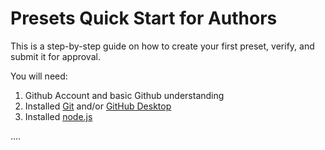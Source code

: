 # Presets Quick Start for Authors

This is a step-by-step guide on how to create your first preset, verify, and submit it for approval.

You will need:

1. Github Account and basic Github understanding
2. Installed [Git](https://git-scm.com/downloads) and/or [GitHub Desktop](https://desktop.github.com/)
3. Installed [node.js](https://nodejs.org/en/download/)

....
